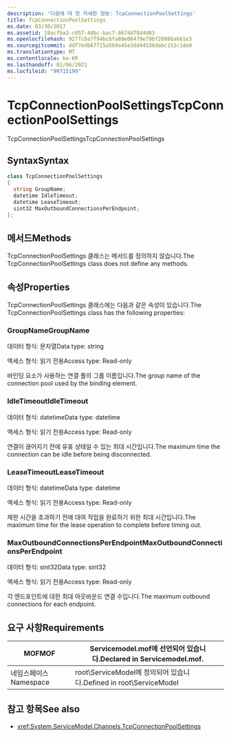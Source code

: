 ```yaml
---
description: '다음에 대 한 자세한 정보: TcpConnectionPoolSettings'
title: TcpConnectionPoolSettings
ms.date: 03/30/2017
ms.assetid: 19acfba3-c057-4dbc-bac7-8674d7844d83
ms.openlocfilehash: 927fcba7f94bcbfa80e06479e79bf20986a661e3
ms.sourcegitcommit: ddf7edb67715a5b9a45e3dd44536dabc153c1de0
ms.translationtype: MT
ms.contentlocale: ko-KR
ms.lasthandoff: 02/06/2021
ms.locfileid: "99715199"
---
```

# <a name="tcpconnectionpoolsettings"></a><span data-ttu-id="7f9ec-103">TcpConnectionPoolSettings</span><span class="sxs-lookup"><span data-stu-id="7f9ec-103">TcpConnectionPoolSettings</span></span>

<span data-ttu-id="7f9ec-104">TcpConnectionPoolSettings</span><span class="sxs-lookup"><span data-stu-id="7f9ec-104">TcpConnectionPoolSettings</span></span>  
  
## <a name="syntax"></a><span data-ttu-id="7f9ec-105">Syntax</span><span class="sxs-lookup"><span data-stu-id="7f9ec-105">Syntax</span></span>  
  
```csharp
class TcpConnectionPoolSettings  
{  
  string GroupName;  
  datetime IdleTimeout;  
  datetime LeaseTimeout;  
  sint32 MaxOutboundConnectionsPerEndpoint;  
};  
```  
  
## <a name="methods"></a><span data-ttu-id="7f9ec-106">메서드</span><span class="sxs-lookup"><span data-stu-id="7f9ec-106">Methods</span></span>  

 <span data-ttu-id="7f9ec-107">TcpConnectionPoolSettings 클래스는 메서드를 정의하지 않습니다.</span><span class="sxs-lookup"><span data-stu-id="7f9ec-107">The TcpConnectionPoolSettings class does not define any methods.</span></span>  
  
## <a name="properties"></a><span data-ttu-id="7f9ec-108">속성</span><span class="sxs-lookup"><span data-stu-id="7f9ec-108">Properties</span></span>  

 <span data-ttu-id="7f9ec-109">TcpConnectionPoolSettings 클래스에는 다음과 같은 속성이 있습니다.</span><span class="sxs-lookup"><span data-stu-id="7f9ec-109">The TcpConnectionPoolSettings class has the following properties:</span></span>  
  
### <a name="groupname"></a><span data-ttu-id="7f9ec-110">GroupName</span><span class="sxs-lookup"><span data-stu-id="7f9ec-110">GroupName</span></span>  

 <span data-ttu-id="7f9ec-111">데이터 형식: 문자열</span><span class="sxs-lookup"><span data-stu-id="7f9ec-111">Data type: string</span></span>  
  
 <span data-ttu-id="7f9ec-112">액세스 형식: 읽기 전용</span><span class="sxs-lookup"><span data-stu-id="7f9ec-112">Access type: Read-only</span></span>  
  
 <span data-ttu-id="7f9ec-113">바인딩 요소가 사용하는 연결 풀의 그룹 이름입니다.</span><span class="sxs-lookup"><span data-stu-id="7f9ec-113">The group name of the connection pool used by the binding element.</span></span>  
  
### <a name="idletimeout"></a><span data-ttu-id="7f9ec-114">IdleTimeout</span><span class="sxs-lookup"><span data-stu-id="7f9ec-114">IdleTimeout</span></span>  

 <span data-ttu-id="7f9ec-115">데이터 형식: datetime</span><span class="sxs-lookup"><span data-stu-id="7f9ec-115">Data type: datetime</span></span>  
  
 <span data-ttu-id="7f9ec-116">액세스 형식: 읽기 전용</span><span class="sxs-lookup"><span data-stu-id="7f9ec-116">Access type: Read-only</span></span>  
  
 <span data-ttu-id="7f9ec-117">연결이 끊어지기 전에 유휴 상태일 수 있는 최대 시간입니다.</span><span class="sxs-lookup"><span data-stu-id="7f9ec-117">The maximum time the connection can be idle before being disconnected.</span></span>  
  
### <a name="leasetimeout"></a><span data-ttu-id="7f9ec-118">LeaseTimeout</span><span class="sxs-lookup"><span data-stu-id="7f9ec-118">LeaseTimeout</span></span>  

 <span data-ttu-id="7f9ec-119">데이터 형식: datetime</span><span class="sxs-lookup"><span data-stu-id="7f9ec-119">Data type: datetime</span></span>  
  
 <span data-ttu-id="7f9ec-120">액세스 형식: 읽기 전용</span><span class="sxs-lookup"><span data-stu-id="7f9ec-120">Access type: Read-only</span></span>  
  
 <span data-ttu-id="7f9ec-121">제한 시간을 초과하기 전에 대여 작업을 완료하기 위한 최대 시간입니다.</span><span class="sxs-lookup"><span data-stu-id="7f9ec-121">The maximum time for the lease operation to complete before timing out.</span></span>  
  
### <a name="maxoutboundconnectionsperendpoint"></a><span data-ttu-id="7f9ec-122">MaxOutboundConnectionsPerEndpoint</span><span class="sxs-lookup"><span data-stu-id="7f9ec-122">MaxOutboundConnectionsPerEndpoint</span></span>  

 <span data-ttu-id="7f9ec-123">데이터 형식: sint32</span><span class="sxs-lookup"><span data-stu-id="7f9ec-123">Data type: sint32</span></span>  
  
 <span data-ttu-id="7f9ec-124">액세스 형식: 읽기 전용</span><span class="sxs-lookup"><span data-stu-id="7f9ec-124">Access type: Read-only</span></span>  
  
 <span data-ttu-id="7f9ec-125">각 엔드포인트에 대한 최대 아웃바운드 연결 수입니다.</span><span class="sxs-lookup"><span data-stu-id="7f9ec-125">The maximum outbound connections for each endpoint.</span></span>  
  
## <a name="requirements"></a><span data-ttu-id="7f9ec-126">요구 사항</span><span class="sxs-lookup"><span data-stu-id="7f9ec-126">Requirements</span></span>  
  
|<span data-ttu-id="7f9ec-127">MOF</span><span class="sxs-lookup"><span data-stu-id="7f9ec-127">MOF</span></span>|<span data-ttu-id="7f9ec-128">Servicemodel.mof에 선언되어 있습니다.</span><span class="sxs-lookup"><span data-stu-id="7f9ec-128">Declared in Servicemodel.mof.</span></span>|  
|---------|-----------------------------------|  
|<span data-ttu-id="7f9ec-129">네임스페이스</span><span class="sxs-lookup"><span data-stu-id="7f9ec-129">Namespace</span></span>|<span data-ttu-id="7f9ec-130">root\ServiceModel에 정의되어 있습니다.</span><span class="sxs-lookup"><span data-stu-id="7f9ec-130">Defined in root\ServiceModel</span></span>|  
  
## <a name="see-also"></a><span data-ttu-id="7f9ec-131">참고 항목</span><span class="sxs-lookup"><span data-stu-id="7f9ec-131">See also</span></span>

- <xref:System.ServiceModel.Channels.TcpConnectionPoolSettings>
